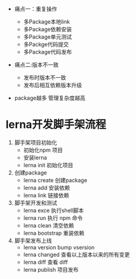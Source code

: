 * 痛点一：重复操作
    - 多Package本地link
    - 多Package依赖安装
    - 多Package单元测试
    - 多Packge代码提交
    - 多Package代码发布

* 痛点二:版本不一致
    - 发布时版本不一致
    - 发布后相互依赖版本升级
* package越多 管理复杂度越高    

# lerna开发脚手架流程
1. 脚手架项目初始化
    - 初始化npm 项目
    - 安装lerna
    - lerna init 初始化项目
2. 创建package
    - lerna create 创建package
    - lerna add 安装依赖
    - lerna link 链接依赖
3. 脚手架开发和测试
    - lerna exce 执行shell脚本
    - lerna run 执行 npm 命令
    - lerna clean 清空依赖
    - lerna bootstrap 重装依赖 
4. 脚手架发布上线
    - lerna version bump vsersion
    - lerna changed 查看以上版本以来的所有变更
    - lerna diff 查看 diff
    - lerna publish 项目发布     
